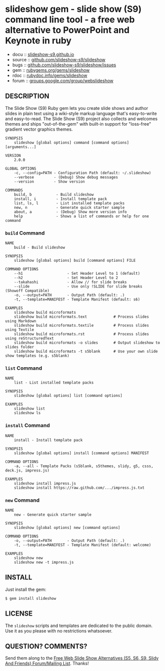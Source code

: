 # slideshow gem - slide show (S9) command line tool -  a free web alternative to PowerPoint and Keynote in ruby

* docu   :: [slideshow-s9.github.io](http://slideshow-s9.github.io)
* source :: [github.com/slideshow-s9/slideshow](https://github.com/slideshow-s9/slideshow)
* bugs   :: [github.com/slideshow-s9/slideshow/issues](https://github.com/slideshow-s9/slideshow/issues)
* gem    :: [rubygems.org/gems/slideshow](https://rubygems.org/gems/slideshow)
* rdoc   :: [rubydoc.info/gems/slideshow](http://rubydoc.info/gems/slideshow)
* forum  :: [groups.google.com/group/webslideshow](http://groups.google.com/group/webslideshow)


## DESCRIPTION

The Slide Show (S9) Ruby gem lets you create slide shows and author slides in plain text
using a wiki-style markup language that's easy-to-write and easy-to-read.
The Slide Show (S9) project also collects and welcomes themes and ships
"out-of-the-gem" with built-in support for "loss-free" gradient vector graphics themes.

~~~
SYNOPSIS
    slideshow [global options] command [command options] [arguments...]

VERSION
    2.0.0

GLOBAL OPTIONS
    -c, --config=PATH - Configuration Path (default: ~/.slideshow)
    --verbose         - (Debug) Show debug messages
    --version         - Show version

COMMANDS
    build, b           - Build slideshow
    install, i         - Install template pack
    list, ls, l        - List installed template packs
    new, n             - Generate quick starter sample
    about, a           - (Debug) Show more version info
    help               - Shows a list of commands or help for one command
~~~


### `build` Command

~~~
NAME
    build - Build slideshow

SYNOPSIS
    slideshow [global options] build [command options] FILE

COMMAND OPTIONS
    --h1                    - Set Header Level to 1 (default)
    --h2                    - Set Header Level to 2
    --takahashi             - Allow // for slide breaks
    --slide                 - Use only !SLIDE for slide breaks (Showoff Compatible)
    -o, --output=PATH       - Output Path (default: .)
    -t, --template=MANIFEST - Template Manifest (default: s6)

EXAMPLES
    slideshow build microformats
    slideshow build microformats.text            # Process slides using Markdown
    slideshow build microformats.textile         # Process slides using Textile
    slideshow build microformats.rst             # Process slides using reStructuredText
    slideshow build microformats -o slides       # Output slideshow to slides folder
    slideshow build microformats -t s5blank      # Use your own slide show templates (e.g. s5blank)
~~~


### `list` Command

~~~
NAME
    list - List installed template packs

SYNOPSIS
    slideshow [global options] list [command options] 

EXAMPLES
    slideshow list
    slideshow ls
~~~


### `install` Command

~~~
NAME
    install - Install template pack

SYNOPSIS
    slideshow [global options] install [command options] MANIFEST

COMMAND OPTIONS
    -a, --all - Template Packs (s5blank, s5themes, slidy, g5, csss, deck.js, impress.js)

EXAMPLES
    slideshow install impress.js
    slideshow install https://raw.github.com/.../impress.js.txt
~~~


### `new` Command

~~~
NAME
    new - Generate quick starter sample

SYNOPSIS
    slideshow [global options] new [command options] 

COMMAND OPTIONS
    -o, --output=PATH       - Output Path (default: .)
    -t, --template=MANIFEST - Template Manifest (default: welcome)

EXAMPLES
    slideshow new
    slideshow new -t impress.js
~~~


## INSTALL

Just install the gem:

    $ gem install slideshow

## LICENSE

The `slideshow` scripts and templates are dedicated to the public domain.
Use it as you please with no restrictions whatsoever.

## QUESTION? COMMENTS?

Send them along to the [Free Web Slide Show Alternatives (S5, S6, S9, Slidy And Friends) Forum/Mailing List](http://groups.google.com/group/webslideshow).
Thanks!

